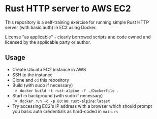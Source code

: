 # Rust HTTP server to AWS EC2

This repository is a self-training exercise for running simple Rust HTTP server (with basic auth) in EC2 using Docker.

License "as applicable" - clearly borrowed scripts and code owned and licensed by the applicable party or author.

## Usage

  - Create Ubuntu EC2 instance in AWS
  - SSH to the instance
  - Clone and `cd` this repository
  - Build (with sudo if necessary)
    - `docker build -t rust-alpine -f ./Dockerfile .`
  - Start in background (with sudo if necessary)
    - `docker run -d -p 80:80 rust-alpine:latest`
  - Try accessing EC2's IP address with a browser which should prompt you basic auth credentials as hard-coded in `main.rs`
